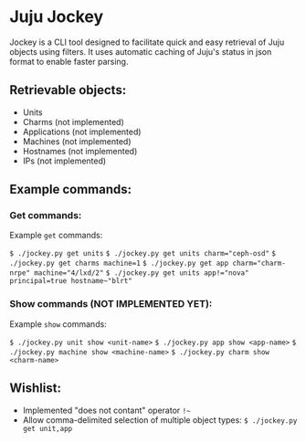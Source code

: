 # Juju Jockey 

Jockey is a CLI tool designed to facilitate quick and easy retrieval of Juju objects using filters.  It uses automatic caching of Juju's status in json format to enable faster parsing.  

## Retrievable objects:

* Units
* Charms       (not implemented)
* Applications (not implemented)
* Machines     (not implemented)
* Hostnames    (not implemented)
* IPs          (not implemented)

## Example commands:

### Get commands:

Example `get` commands:

`$ ./jockey.py get units`
`$ ./jockey.py get units charm="ceph-osd"`
`$ ./jockey.py get charms machine=1`
`$ ./jockey.py get app charm="charm-nrpe" machine="4/lxd/2"`
`$ ./jockey.py get units app!="nova" principal=true hostname~"blrt"`

### Show commands (NOT IMPLEMENTED YET):

Example `show` commands:

`$ ./jockey.py unit show <unit-name>`
`$ ./jockey.py app show <app-name>`
`$ ./jockey.py machine show <machine-name>`
`$ ./jockey.py charm show <charm-name>`

## Wishlist:

* Implemented "does not contant" operator `!~`
* Allow comma-delimited selection of multiple object types:
    `$ ./jockey.py get unit,app`
